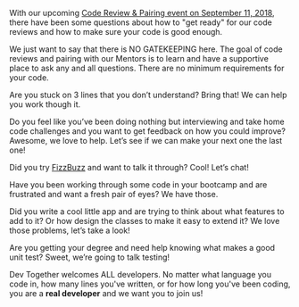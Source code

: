 With our upcoming
[Code Review & Pairing event on September 11, 2018](http://bit.ly/devtogethersept2018),
there have been some questions about how to "get ready" for our code reviews and how to make sure your code is good
enough.

We just want to say that there is NO GATEKEEPING here. The goal of code reviews and pairing with our Mentors is to
learn and have a supportive place to ask any and all questions. There are no minimum requirements for your code.

Are you stuck on 3 lines that you don’t understand? Bring that! We can help you work though it.

Do you feel like you’ve been doing nothing but interviewing and take home code challenges and you want to get
feedback on how you could improve? Awesome, we love to help. Let’s see if we can make your next one the last one!

Did you try
[FizzBuzz](https://imranontech.com/2007/01/24/using-fizzbuzz-to-find-developers-who-grok-coding/)
and want to talk it through? Cool! Let’s chat!

Have you been working through some code in your bootcamp and are frustrated and want a fresh pair of eyes? We have
those.

Did you write a cool little app and are trying to think about what features to add to it? Or how design the classes to
make it easy to extend it? We love those problems, let’s take a look!

Are you getting your degree and need help knowing what makes a good unit test? Sweet, we’re going to talk testing!

Dev Together welcomes ALL developers. No matter what language you code in, how many lines you've written, or for how
long you've been coding, you are a **real developer** and we want you to join us!
